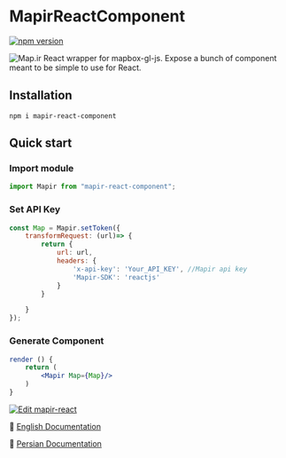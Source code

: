 # MapirReactComponent
[![npm version](https://badge.fury.io/js/mapir-react-component.svg)](https://www.npmjs.com/package/mapir-react-component)

![Map.ir](https://map.ir/css/images/mapir-logo.png) React wrapper for mapbox-gl-js. Expose a bunch of component meant to be simple to use for React.

## Installation

```
npm i mapir-react-component
```

## Quick start 

### Import module
```jsx
import Mapir from "mapir-react-component";
```
### Set API Key
```jsx
const Map = Mapir.setToken({
	transformRequest: (url)=> {
		return {
			url: url,
			headers: { 
				'x-api-key': 'Your_API_KEY', //Mapir api key
				'Mapir-SDK': 'reactjs'
			}
		}

	}
});
```
### Generate Component
```jsx
render () {
	return (
		<Mapir Map={Map}/>
	)
}
```
[![Edit mapir-react](https://codesandbox.io/static/img/play-codesandbox.svg)](https://codesandbox.io/s/objective-ganguly-st4od?fontsize=14)

📖 [English Documentation](https://github.com/map-ir/mapir-react-component/wiki/Documentation)

📖 [Persian Documentation](https://support.map.ir/developers/components/reactjs/)
